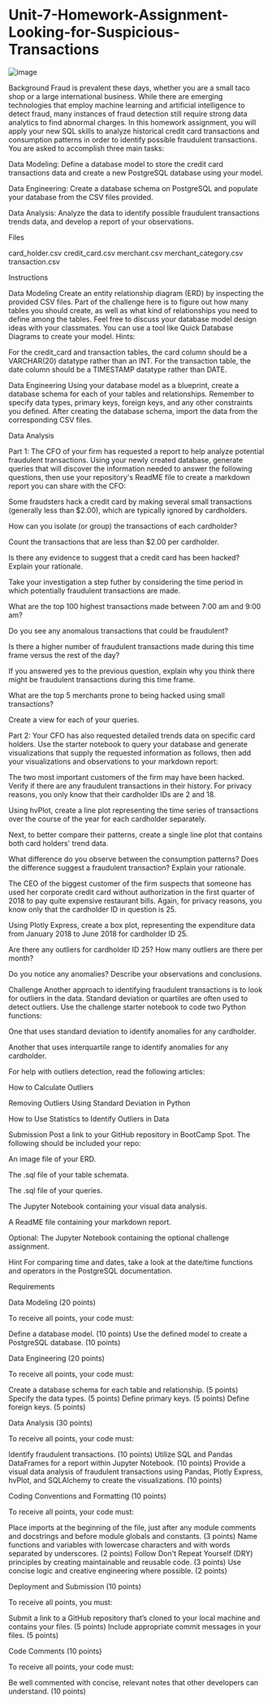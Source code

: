 # Unit-7-Homework-Assignment-Looking-for-Suspicious-Transactions
![image](https://user-images.githubusercontent.com/105663954/178807116-19ca6b53-1a36-42d5-9705-b2a5430af024.png)

Background
Fraud is prevalent these days, whether you are a small taco shop or a large international business. While there are emerging technologies that employ machine learning and artificial intelligence to detect fraud, many instances of fraud detection still require strong data analytics to find abnormal charges.
In this homework assignment, you will apply your new SQL skills to analyze historical credit card transactions and consumption patterns in order to identify possible fraudulent transactions.
You are asked to accomplish three main tasks:


Data Modeling:
Define a database model to store the credit card transactions data and create a new PostgreSQL database using your model.


Data Engineering: Create a database schema on PostgreSQL and populate your  database from the CSV files provided.


Data Analysis: Analyze the data to identify possible fraudulent transactions trends data, and develop a report of your observations.




Files

card_holder.csv
credit_card.csv
merchant.csv
merchant_category.csv
transaction.csv


Instructions

Data Modeling
Create an entity relationship diagram (ERD) by inspecting the provided CSV files.
Part of the challenge here is to figure out how many tables you should create, as well as what kind of relationships you need to define among the tables.
Feel free to discuss your database model design ideas with your classmates. You can use a tool like Quick Database Diagrams to create your model.
Hints:

For the credit_card and transaction tables, the card column should be a VARCHAR(20) datatype rather than an INT.
For the transaction table, the date column should be a TIMESTAMP datatype rather than DATE.


Data Engineering
Using your database model as a blueprint, create a database schema for each of your tables and relationships. Remember to specify data types, primary keys, foreign keys, and any other constraints you defined.
After creating the database schema, import the data from the corresponding CSV files.

Data Analysis

Part 1:
The CFO of your firm has requested a report to help analyze potential fraudulent transactions. Using your newly created database, generate queries that will discover the information needed to answer the following questions, then use your repository's ReadME file to create a markdown report you can share with the CFO:


Some fraudsters hack a credit card by making several small transactions (generally less than $2.00), which are typically ignored by cardholders.


How can you isolate (or group) the transactions of each cardholder?


Count the transactions that are less than $2.00 per cardholder.


Is there any evidence to suggest that a credit card has been hacked? Explain your rationale.




Take your investigation a step futher by considering the time period in which potentially fraudulent transactions are made.


What are the top 100 highest transactions made between 7:00 am and 9:00 am?


Do you see any anomalous transactions that could be fraudulent?


Is there a higher number of fraudulent transactions made during this time frame versus the rest of the day?


If you answered yes to the previous question, explain why you think there might be fraudulent transactions during this time frame.




What are the top 5 merchants prone to being hacked using small transactions?


Create a view for each of your queries.



Part 2:
Your CFO has also requested detailed trends data on specific card holders. Use the starter notebook to query your database and generate visualizations that supply the requested information as follows, then add your visualizations and observations to your markdown report:


The two most important customers of the firm may have been hacked. Verify if there are any fraudulent transactions in their history. For privacy reasons, you only know that their cardholder IDs are 2 and 18.


Using hvPlot, create a line plot representing the time series of transactions over the course of the year for each cardholder separately.


Next, to better compare their patterns, create a single line plot that contains both card holders' trend data.


What difference do you observe between the consumption patterns? Does the difference suggest a fraudulent transaction? Explain your rationale.




The CEO of the biggest customer of the firm suspects that someone has used her corporate credit card without authorization in the first quarter of 2018 to pay quite expensive restaurant bills. Again, for privacy reasons, you know only that the cardholder ID in question is 25.


Using Plotly Express, create a box plot, representing the expenditure data from January 2018 to June 2018 for cardholder ID 25.


Are there any outliers for cardholder ID 25? How many outliers are there per month?


Do you notice any anomalies? Describe your observations and conclusions.





Challenge
Another approach to identifying fraudulent transactions is to look for outliers in the data. Standard deviation or quartiles are often used to detect outliers.
Use the challenge starter notebook to code two Python functions:


One that uses standard deviation to identify anomalies for any cardholder.


Another that uses interquartile range to identify anomalies for any cardholder.


For help with outliers detection, read the following articles:


How to Calculate Outliers


Removing Outliers Using Standard Deviation in Python


How to Use Statistics to Identify Outliers in Data



Submission
Post a link to your GitHub repository in BootCamp Spot. The following should be included your repo:


An image file of your ERD.


The .sql file of your table schemata.


The .sql file of your queries.


The Jupyter Notebook containing your visual data analysis.


A ReadME file containing your markdown report.


Optional: The Jupyter Notebook containing the optional challenge assignment.



Hint
For comparing time and dates, take a look at the date/time functions and operators in the PostgreSQL documentation.


Requirements

Data Modeling  (20 points)

To receive all points, your code must:

Define a database model. (10 points)
Use the defined model to create a PostgreSQL database. (10 points)


Data Engineering  (20 points)

To receive all points, your code must:

Create a database schema for each table and relationship. (5 points)
Specify the data types. (5 points)
Define primary keys. (5 points)
Define foreign keys. (5 points)


Data Analysis  (30 points)

To receive all points, your code must:

Identify fraudulent transactions. (10 points)
Utilize SQL and Pandas DataFrames for a report within Jupyter Notebook. (10 points)
Provide a visual data analysis of fraudulent transactions using Pandas, Plotly Express, hvPlot, and SQLAlchemy to create the visualizations. (10 points)


Coding Conventions and Formatting (10 points)

To receive all points, your code must:

Place imports at the beginning of the file, just after any module comments and docstrings and before module globals and constants. (3 points)
Name functions and variables with lowercase characters and with words separated by underscores. (2 points)
Follow Don't Repeat Yourself (DRY) principles by creating maintainable and reusable code. (3 points)
Use concise logic and creative engineering where possible. (2 points)


Deployment and Submission (10 points)

To receive all points, you must:

Submit a link to a GitHub repository that’s cloned to your local machine and contains your files. (5 points)
Include appropriate commit messages in your files. (5 points)


Code Comments (10 points)

To receive all points, your code must:

Be well commented with concise, relevant notes that other developers can understand. (10 points)
